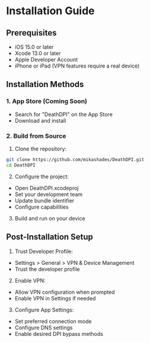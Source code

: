 # Installation Guide

## Prerequisites

- iOS 15.0 or later
- Xcode 13.0 or later
- Apple Developer Account
- iPhone or iPad (VPN features require a real device)

## Installation Methods

### 1. App Store (Coming Soon)
- Search for "DeathDPI" on the App Store
- Download and install

### 2. Build from Source

1. Clone the repository:
```bash
git clone https://github.com/mikashades/DeathDPI.git
cd DeathDPI
```

2. Configure the project:
- Open DeathDPI.xcodeproj
- Set your development team
- Update bundle identifier
- Configure capabilities

3. Build and run on your device

## Post-Installation Setup

1. Trust Developer Profile:
- Settings > General > VPN & Device Management
- Trust the developer profile

2. Enable VPN:
- Allow VPN configuration when prompted
- Enable VPN in Settings if needed

3. Configure App Settings:
- Set preferred connection mode
- Configure DNS settings
- Enable desired DPI bypass methods 